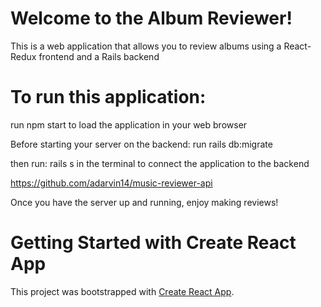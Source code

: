 # Welcome to the Album Reviewer!

This is a web application that allows you to review albums using a React-Redux frontend and a Rails backend


# To run this application:
run npm start to load the application in your web browser

Before starting your server on the backend:
run rails db:migrate

then run: rails s in the terminal to connect the application to the backend

https://github.com/adarvin14/music-reviewer-api

Once you have the server up and running, enjoy making reviews!


# Getting Started with Create React App

This project was bootstrapped with [Create React App](https://github.com/facebook/create-react-app).
